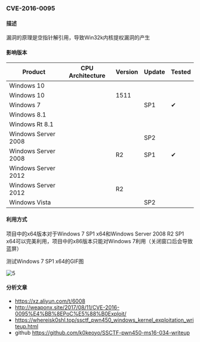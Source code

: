 ### CVE-2016-0095

#### 描述

漏洞的原理是空指针解引用，导致Win32k内核提权漏洞的产生

#### 影响版本

| Product             | CPU Architecture | Version | Update | Tested             |
| ------------------- | ---------------- | ------- | ------ | ------------------ |
| Windows 10          |                  |         |        |                    |
| Windows 10          |                  | 1511    |        |                    |
| Windows 7           |                  |         | SP1    | &#10004; |
| Windows 8.1         |                  |         |        |                    |
| Windows Rt 8.1      |                  |         |        |                    |
| Windows Server 2008 |                  |         | SP2    |                    |
| Windows Server 2008 |                  | R2      | SP1    | &#10004; |
| Windows Server 2012 |                  |         |        |                    |
| Windows Server 2012 |                  | R2      |        |                    |
| Windows Vista       |                  |         | SP2    |                    |

#### 利用方式

项目中的x64版本对于Windows 7 SP1 x64和Windows Server 2008 R2 SP1 x64可以完美利用，项目中的x86版本只能对Windows 7利用（关闭窗口后会导致蓝屏）

测试Windows 7 SP1 x64的GIF图

![5](https://github.com/Ascotbe/Random-img/blob/master/WindowsKernelExploits/CVE-2016-0095_win7_x64.gif?raw=true)

#### 分析文章
- https://xz.aliyun.com/t/6008
- http://weaponx.site/2017/08/11/CVE-2016-0095%E4%BB%8EPoC%E5%88%B0Exploit/
- https://whereisk0shl.top/ssctf_pwn450_windows_kernel_exploitation_writeup.html
- github https://github.com/k0keoyo/SSCTF-pwn450-ms16-034-writeup